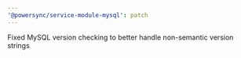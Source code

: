 ```yaml
---
'@powersync/service-module-mysql': patch
---
```


Fixed MySQL version checking to better handle non-semantic version strings

